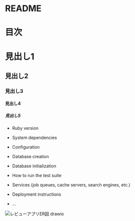 # README

# 目次
# 見出し1
## 見出し2
### 見出し3
#### 見出し4
##### 見出し5


* Ruby version

* System dependencies

* Configuration

* Database creation

* Database initialization

* How to run the test suite

* Services (job queues, cache servers, search engines, etc.)

* Deployment instructions

* ...


![レビューアプリER図 drawio](https://user-images.githubusercontent.com/92093548/155277103-4472abab-8b07-40f1-8a0e-f55581903fa6.png)
